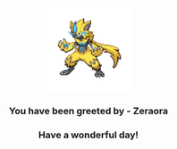 <p align="center">
    <img src="https://raw.githubusercontent.com/PokeAPI/sprites/master/sprites/pokemon/807.png" width="150" height="150">
</p>
<h3 align="center">You have been greeted by - <b>Zeraora</b></h3>
<h3 align="center">Have a wonderful day!</h3>
